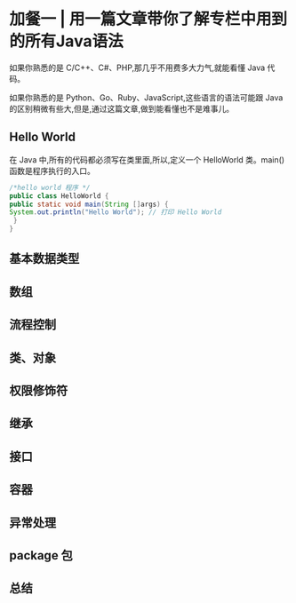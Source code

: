 # 加餐一 | 用一篇文章带你了解专栏中用到的所有Java语法

如果你熟悉的是 C/C++、C#、PHP,那几乎不用费多大力气,就能看懂 Java 代码。

如果你熟悉的是 Python、Go、Ruby、JavaScript,这些语言的语法可能跟 Java 的区别稍微有些大,但是,通过这篇文章,做到能看懂也不是难事儿。



## Hello World
在 Java 中,所有的代码都必须写在类里面,所以,定义一个 HelloWorld 类。main() 函数是程序执行的入口。

```java
/*hello world 程序 */
public class HelloWorld {
public static void main(String []args) { 
System.out.println("Hello World"); // 打印 Hello World
 }
}
```

## 基本数据类型


## 数组


## 流程控制


## 类、对象


## 权限修饰符


## 继承


## 接口


## 容器


## 异常处理


## package 包


## 总结
